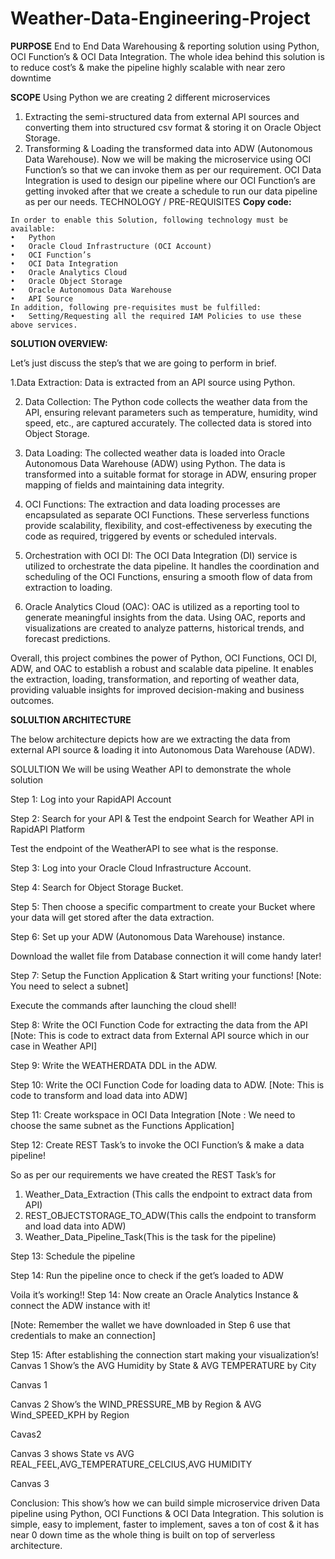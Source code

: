 # Weather-Data-Engineering-Project

**PURPOSE**
End to End Data Warehousing & reporting solution using Python, OCI Function’s & OCI Data Integration. 
The whole idea behind this solution is to reduce cost’s & make the pipeline highly scalable with near zero downtime

**SCOPE**
Using Python we are creating 2 different microservices 
1.	Extracting the semi-structured data from external API sources and converting them into structured csv format & storing it on Oracle Object Storage. 
2.	Transforming & Loading the transformed data into ADW (Autonomous Data Warehouse). 
Now we will be making the microservice using OCI Function’s so that we can invoke them as per our requirement. 
OCI Data Integration is used to design our pipeline where our OCI Function’s are getting invoked after that we create a schedule to run our data pipeline as per our needs.
TECHNOLOGY / PRE-REQUISITES
**Copy code:**
```
In order to enable this Solution, following technology must be available:
•	Python
•	Oracle Cloud Infrastructure (OCI Account) 
•	OCI Function’s
•	OCI Data Integration
•	Oracle Analytics Cloud
•	Oracle Object Storage
•	Oracle Autonomous Data Warehouse
•	API Source
In addition, following pre-requisites must be fulfilled:
•	Setting/Requesting all the required IAM Policies to use these above services.

```

**SOLUTION OVERVIEW:**

Let’s just discuss the step’s that we are going to perform in brief.

1.Data Extraction: Data is extracted from an API source using Python.

2. Data Collection: The Python code collects the weather data from the API, ensuring relevant parameters such as temperature, humidity, wind speed, etc., are captured accurately. The collected data is stored into Object Storage.

3. Data Loading: The collected weather data is loaded into Oracle Autonomous Data Warehouse (ADW) using Python.
The data is transformed into a suitable format for storage in ADW, ensuring proper mapping of fields and maintaining data integrity.

4. OCI Functions: The extraction and data loading processes are encapsulated as separate OCI Functions. These serverless functions provide scalability, flexibility, and cost-effectiveness by executing the code as required, triggered by events or scheduled intervals.

5. Orchestration with OCI DI: The OCI Data Integration (DI) service is utilized to orchestrate the data pipeline. It handles the coordination and scheduling of the OCI Functions, ensuring a smooth flow of data from extraction to loading.

6. Oracle Analytics Cloud (OAC): OAC is utilized as a reporting tool to generate meaningful insights from the data. Using OAC, reports and visualizations are created to analyze patterns, historical trends, and forecast predictions.

Overall, this project combines the power of Python, OCI Functions, OCI DI, ADW, and OAC to establish a robust and scalable data pipeline. It enables the extraction, loading, transformation, and reporting of weather data, providing valuable insights for improved decision-making and business outcomes.


**SOLULTION ARCHITECTURE**

The below architecture depicts how are we extracting the data from external API source & loading it into Autonomous Data Warehouse (ADW). 


SOLULTION 
We will be using Weather API to demonstrate the whole solution

Step 1: Log into your RapidAPI Account
 

Step 2: Search for your API & Test the endpoint
Search for Weather API in RapidAPI Platform
 

Test the endpoint of the WeatherAPI to see what is the response.
 


Step 3: Log into your Oracle Cloud Infrastructure Account.

 
Step 4: Search for Object Storage Bucket.

 

Step 5: Then choose a specific compartment to create your Bucket where your data will get stored after the data extraction.

 

 


Step 6: Set up your ADW (Autonomous Data Warehouse) instance.

 


 
Download the wallet file from Database connection it will come handy later!
 
Step 7: Setup the Function Application & Start writing your functions!
[Note: You need to select a subnet]
 



Execute the commands after launching the cloud shell!

 
Step 8: Write the OCI Function Code for extracting the data from the API
[Note: This is code to extract data from External API source which in our case in Weather API]

Step 9: Write the WEATHERDATA DDL in the ADW.
 
Step 10: Write the OCI Function Code for loading data to ADW.
[Note: This is code to transform and load data into ADW]




Step 11: Create workspace in OCI Data Integration 
[Note : We need to choose the same subnet as the Functions Application]
 

 


Step 12: Create REST Task’s to invoke the OCI Function’s & make a data pipeline!
 
 
 
 

 

 
So as per our requirements we have created the REST Task’s for 
1.	Weather_Data_Extraction (This calls the endpoint to extract data from API)
2.	REST_OBJECTSTORAGE_TO_ADW(This calls the endpoint to transform and load data into ADW)
3.	Weather_Data_Pipeline_Task(This is the task for the pipeline)
 


Step 13: Schedule the pipeline
 

Step 14: Run the pipeline once to check if the get’s loaded to ADW
 
Voila it’s working!!
Step 14: Now create an Oracle Analytics Instance & connect the ADW instance with it!
 
[Note: Remember the wallet we have downloaded in Step 6 use that credentials to make an connection]
 
Step 15: After establishing the connection start making your visualization’s!
Canvas 1 Show’s the AVG Humidity by State & AVG TEMPERATURE by City

 
Canvas 1









Canvas 2 Show’s the WIND_PRESSURE_MB by Region & AVG Wind_SPEED_KPH by Region

 

Cavas2

Canvas 3 shows State vs AVG REAL_FEEL,AVG_TEMPERATURE_CELCIUS,AVG HUMIDITY

 
Canvas 3





Conclusion: 
This show’s how we can build simple microservice driven Data pipeline using Python, OCI Functions & OCI Data Integration. This solution is simple, easy to implement, faster to implement, saves a ton of cost & it has near 0 down time as the whole thing is built on top of serverless architecture.

